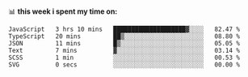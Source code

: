 📊 **this week i spent my time on:**
<!--START_SECTION:waka-->

```text
JavaScript   3 hrs 10 mins   ████████████████████▓░░░░   82.47 %
TypeScript   20 mins         ██▒░░░░░░░░░░░░░░░░░░░░░░   08.80 %
JSON         11 mins         █▒░░░░░░░░░░░░░░░░░░░░░░░   05.05 %
Text         7 mins          ▓░░░░░░░░░░░░░░░░░░░░░░░░   03.14 %
SCSS         1 min           ░░░░░░░░░░░░░░░░░░░░░░░░░   00.53 %
SVG          0 secs          ░░░░░░░░░░░░░░░░░░░░░░░░░   00.00 %
```

<!--END_SECTION:waka-->
